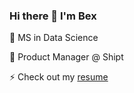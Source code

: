 ### Hi there 👋 I'm Bex

📕 MS in Data Science

🔭 Product Manager @ Shipt

⚡ Check out my [resume](https://r-reilly.github.io/resume/)

<!--
**r-reilly/r-reilly** is a ✨ _special_ ✨ repository because its `README.md` (this file) appears on your GitHub profile.

Here are some ideas to get you started:

- 🔭 I’m currently working on ...
- 🌱 I’m currently learning ...
- 👯 I’m looking to collaborate on ...
- 🤔 I’m looking for help with ...
- 💬 Ask me about ...
- 📫 How to reach me: ...
- 😄 Pronouns: ...
- ⚡ Fun fact: ...
-->
